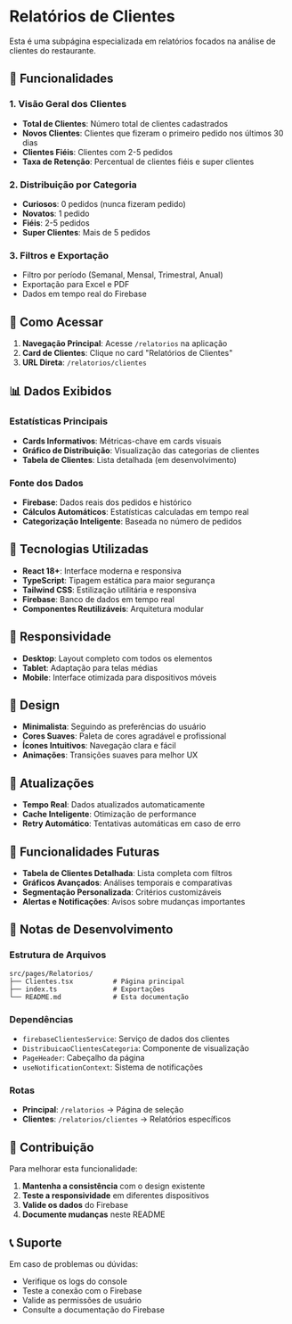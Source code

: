 # Relatórios de Clientes

Esta é uma subpágina especializada em relatórios focados na análise de clientes do restaurante.

## 🎯 Funcionalidades

### 1. **Visão Geral dos Clientes**
- **Total de Clientes**: Número total de clientes cadastrados
- **Novos Clientes**: Clientes que fizeram o primeiro pedido nos últimos 30 dias
- **Clientes Fiéis**: Clientes com 2-5 pedidos
- **Taxa de Retenção**: Percentual de clientes fiéis e super clientes

### 2. **Distribuição por Categoria**
- **Curiosos**: 0 pedidos (nunca fizeram pedido)
- **Novatos**: 1 pedido
- **Fiéis**: 2-5 pedidos
- **Super Clientes**: Mais de 5 pedidos

### 3. **Filtros e Exportação**
- Filtro por período (Semanal, Mensal, Trimestral, Anual)
- Exportação para Excel e PDF
- Dados em tempo real do Firebase

## 🚀 Como Acessar

1. **Navegação Principal**: Acesse `/relatorios` na aplicação
2. **Card de Clientes**: Clique no card "Relatórios de Clientes"
3. **URL Direta**: `/relatorios/clientes`

## 📊 Dados Exibidos

### Estatísticas Principais
- **Cards Informativos**: Métricas-chave em cards visuais
- **Gráfico de Distribuição**: Visualização das categorias de clientes
- **Tabela de Clientes**: Lista detalhada (em desenvolvimento)

### Fonte dos Dados
- **Firebase**: Dados reais dos pedidos e histórico
- **Cálculos Automáticos**: Estatísticas calculadas em tempo real
- **Categorização Inteligente**: Baseada no número de pedidos

## 🔧 Tecnologias Utilizadas

- **React 18+**: Interface moderna e responsiva
- **TypeScript**: Tipagem estática para maior segurança
- **Tailwind CSS**: Estilização utilitária e responsiva
- **Firebase**: Banco de dados em tempo real
- **Componentes Reutilizáveis**: Arquitetura modular

## 📱 Responsividade

- **Desktop**: Layout completo com todos os elementos
- **Tablet**: Adaptação para telas médias
- **Mobile**: Interface otimizada para dispositivos móveis

## 🎨 Design

- **Minimalista**: Seguindo as preferências do usuário
- **Cores Suaves**: Paleta de cores agradável e profissional
- **Ícones Intuitivos**: Navegação clara e fácil
- **Animações**: Transições suaves para melhor UX

## 🔄 Atualizações

- **Tempo Real**: Dados atualizados automaticamente
- **Cache Inteligente**: Otimização de performance
- **Retry Automático**: Tentativas automáticas em caso de erro

## 🚧 Funcionalidades Futuras

- **Tabela de Clientes Detalhada**: Lista completa com filtros
- **Gráficos Avançados**: Análises temporais e comparativas
- **Segmentação Personalizada**: Critérios customizáveis
- **Alertas e Notificações**: Avisos sobre mudanças importantes

## 📝 Notas de Desenvolvimento

### Estrutura de Arquivos
```
src/pages/Relatorios/
├── Clientes.tsx          # Página principal
├── index.ts              # Exportações
└── README.md             # Esta documentação
```

### Dependências
- `firebaseClientesService`: Serviço de dados dos clientes
- `DistribuicaoClientesCategoria`: Componente de visualização
- `PageHeader`: Cabeçalho da página
- `useNotificationContext`: Sistema de notificações

### Rotas
- **Principal**: `/relatorios` → Página de seleção
- **Clientes**: `/relatorios/clientes` → Relatórios específicos

## 🤝 Contribuição

Para melhorar esta funcionalidade:

1. **Mantenha a consistência** com o design existente
2. **Teste a responsividade** em diferentes dispositivos
3. **Valide os dados** do Firebase
4. **Documente mudanças** neste README

## 📞 Suporte

Em caso de problemas ou dúvidas:
- Verifique os logs do console
- Teste a conexão com o Firebase
- Valide as permissões de usuário
- Consulte a documentação do Firebase
